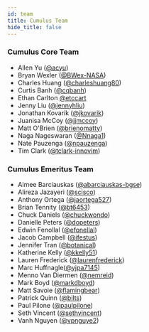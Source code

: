 ```yaml
---
id: team
title: Cumulus Team
hide_title: false
---
```


### Cumulus Core Team

- Allen Yu ([@acyu](https://github.com/acyu))
- Bryan Wexler ([@BWex-NASA](https://github.com/BWex-NASA))
- Charles Huang ([@charleshuang80](https://github.com/charleshuang80))
- Curtis Banh ([@cqbanh](https://github.com/cqbanh))
- Ethan Carlton [@etccart](https://github.com/etcart)
- Jenny Liu ([@jennyhliu](https://github.com/jennyhliu))
- Jonathan Kovarik ([@jkovarik](https://github.com/Jkovarik))
- Juanisa McCoy ([@jjmccoy](https://github.com/jjmccoy))
- Matt O'Brien ([@brienomatty](https://github.com/brienomatty))
- Naga Nageswaran ([@Nnaga1](https://github.com/Nnaga1))
- Nate Pauzenga ([@npauzenga](https://github.com/npauzenga))
- Tim Clark ([@tclark-innovim](https://github.com/tclark-innovim))

### Cumulus Emeritus Team

- Aimee Barciauskas ([@abarciauskas-bgse](https://github.com/abarciauskas-bgse))
- Alireza Jazayeri ([@scisco](https://github.com/scisco))
- Anthony Ortega ([@jaortega527](https://github.com/jaortega527))
- Brian Tennity ([@bt6453](https://github.com/bt8453))
- Chuck Daniels ([@chuckwondo](https://github.com/chuckwondo))
- Danielle Peters ([@dopeters](https://github.com/dopeters))
- Edwin Fenollal ([@efonellal](https://github.com/efenollal))
- Jacob Campbell ([@ifestus](https://github.com/ifestus))
- Jennifer Tran ([@botanical](https://github.com/botanical))
- Katherine Kelly ([@kkelly51](https://github.com/kkelly51))
- Lauren Frederick ([@laurenfrederick](https://github.com/laurenfrederick))
- Marc Huffnagle([@yjpa7145](https://github.com/yjpa7145))
- Menno Van Diermen ([@nemreid](https://github.com/nemreid))
- Mark Boyd ([@markdboyd](https://github.com/markdboyd))
- Matt Savoie ([@flamingbear](https://github.com/flamingbear))
- Patrick Quinn ([@bilts](https://github.com/bilts))
- Paul Pilone ([@paulpilone](https://github.com/paulpilone))
- Seth Vincent ([@sethvincent](https://github.com/sethvincent))
- Vanh Nguyen ([@vpnguye2](https://github.com/vpnguye2))
